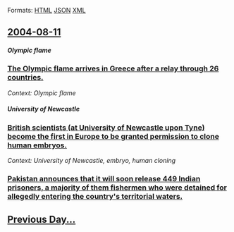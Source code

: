 
Formats: [HTML](2004/08/11/index.html)  [JSON](2004/08/11/index.json)  [XML](2004/08/11/index.xml)  

## [2004-08-11](/news/2004/08/11/index.md)

##### Olympic flame
### [ The Olympic flame arrives in Greece after a relay through 26 countries. ](/news/2004/08/11/the-olympic-flame-arrives-in-greece-after-a-relay-through-26-countries.md)
_Context: Olympic flame_

##### University of Newcastle
### [ British scientists (at University of Newcastle upon Tyne) become the first in Europe to be granted permission to clone human embryos. ](/news/2004/08/11/british-scientists-at-university-of-newcastle-upon-tyne-become-the-first-in-europe-to-be-granted-permission-to-clone-human-embryos.md)
_Context: University of Newcastle, embryo, human cloning_

##### 
### [ Pakistan announces that it will soon release 449 Indian prisoners, a majority of them fishermen who were detained for allegedly entering the country's territorial waters. ](/news/2004/08/11/pakistan-announces-that-it-will-soon-release-449-indian-prisoners-a-majority-of-them-fishermen-who-were-detained-for-allegedly-entering-th.md)
## [Previous Day...](/news/2004/08/10/index.md)

